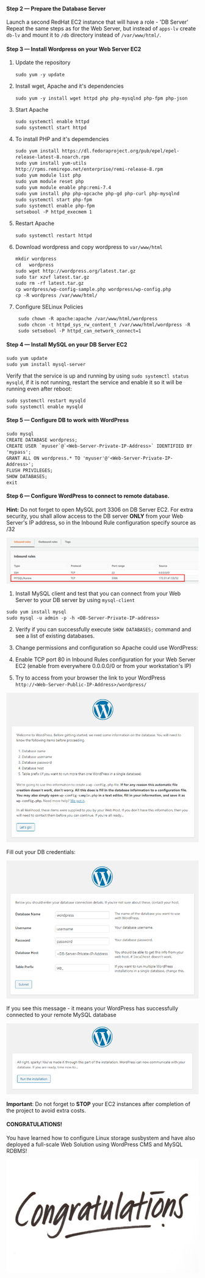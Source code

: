 #### Step 2 — Prepare the Database Server 

Launch a second RedHat EC2 instance that will have a role - 'DB Server'
Repeat the same steps as for the Web Server, but instead of `apps-lv` create `db-lv` and mount it to `/db` directory instead of `/var/www/html/`.

#### Step 3 — Install Wordpress on your Web Server EC2

1. Update the repository


    `sudo yum -y update`

2. Install wget, Apache and it's dependencies

    `sudo yum -y install wget httpd php php-mysqlnd php-fpm php-json`

3. Start Apache
   
    ```
    sudo systemctl enable httpd
    sudo systemctl start httpd
    ```

4. To install PHP and it's depemdencies
   
   ```
   sudo yum install https://dl.fedoraproject.org/pub/epel/epel-release-latest-8.noarch.rpm
   sudo yum install yum-utils http://rpms.remirepo.net/enterprise/remi-release-8.rpm
   sudo yum module list php
   sudo yum module reset php
   sudo yum module enable php:remi-7.4
   sudo yum install php php-opcache php-gd php-curl php-mysqlnd
   sudo systemctl start php-fpm
   sudo systemctl enable php-fpm
   setsebool -P httpd_execmem 1
   ```

5.    Restart Apache

      `sudo systemctl restart httpd`

6. Download wordpress and copy wordpress to `var/www/html`
   
      ```
      mkdir wordpress
      cd   wordpress
      sudo wget http://wordpress.org/latest.tar.gz
      sudo tar xzvf latest.tar.gz
      sudo rm -rf latest.tar.gz
      cp wordpress/wp-config-sample.php wordpress/wp-config.php
      cp -R wordpress /var/www/html/

      ```
7. Configure SELinux Policies
   
     ```
      sudo chown -R apache:apache /var/www/html/wordpress
      sudo chcon -t httpd_sys_rw_content_t /var/www/html/wordpress -R
      sudo setsebool -P httpd_can_network_connect=1
      ```


#### Step 4 — Install MySQL on your DB Server EC2

```
sudo yum update
sudo yum install mysql-server
```

Verify that the service is up and running by using `sudo systemctl status mysqld`, if it is not running, restart the service and enable it so it will be running even after reboot:

```
sudo systemctl restart mysqld
sudo systemctl enable mysqld
```

#### Step 5 — Configure DB to work with WordPress

```
sudo mysql
CREATE DATABASE wordpress;
CREATE USER `myuser`@`<Web-Server-Private-IP-Address>` IDENTIFIED BY 'mypass';
GRANT ALL ON wordpress.* TO 'myuser'@'<Web-Server-Private-IP-Address>';
FLUSH PRIVILEGES;
SHOW DATABASES;
exit
```

#### Step 6 — Configure WordPress to connect to remote database.

**Hint:** Do not forget to open MySQL port 3306 on DB Server EC2. For extra security, you shall allow access to the DB server **ONLY** from your Web Server's IP address, so in the Inbound Rule configuration specify source as <Your-Web-Server-PrivateIP>/32

![](./DB_inbound_rule.png)

1. Install MySQL client and test that you can connect from your Web Server to your DB server by using `mysql-client`

```
sudo yum install mysql
sudo mysql -u admin -p -h <DB-Server-Private-IP-address>
```

2. Verify if you can successfully execute `SHOW DATABASES;` command and see a list of existing databases.

3. Change permissions and configuration so Apache could use WordPress: 

5. Enable TCP port 80 in Inbound Rules configuration for your Web Server EC2 (enable from everywhere 0.0.0.0/0 or from your workstation's IP)

6. Try to access from your browser the link to your WordPress `http://<Web-Server-Public-IP-Address>/wordpress/`

![](./wp_config.png)

Fill out your DB credentials:

![](./wp_config1.png)

If you see this message - it means your WordPress has successfully connected to your remote MySQL database

![](./wp_config_success.png)

**Important**: Do not forget to **STOP** your EC2 instances after completion of the project to avoid extra costs.

#### CONGRATULATIONS!

You have learned how to configure Linux storage susbystem and have also deployed a full-scale Web Solution using WordPress CMS and MySQL RDBMS!

![](./congrats.jpg)
